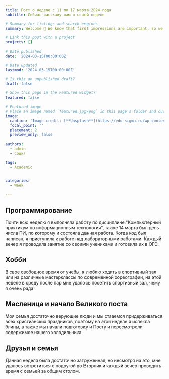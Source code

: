 ```yaml
---
title: Пост о неделе с 11 по 17 марта 2024 года
subtitle: Сейчас расскажу вам о своей неделе

# Summary for listings and search engines
summary: Welcome 👋 We know that first impressions are important, so we've populated your new site with some initial content to help you get familiar with everything in no time.

# Link this post with a project
projects: []

# Date published
date: '2024-03-15T00:00:00Z'

# Date updated
lastmod: '2024-03-15T00:00:00Z'

# Is this an unpublished draft?
draft: false

# Show this page in the Featured widget?
featured: false

# Featured image
# Place an image named `featured.jpg/png` in this page's folder and customize its options here.
image:
  caption: 'Image credit: [**Unsplash**](https://edu-sigma.ru/wp-content/uploads/2023/05/%D0%BB%D0%BE%D0%B3%D0%B8%D1%87%D0%B5%D1%81%D0%BA%D0%BE%D0%B5-%D0%BF%D1%80%D0%BE%D0%B3%D1%80%D0%B0%D0%BC%D0%BC%D0%B8%D1%80%D0%BE%D0%B2%D0%B0%D0%BD%D0%B8%D0%B5.jpg)'
  focal_point: ''
  placement: 2
  preview_only: false

authors:
  - admin
  - София

tags:
  - Academic


categories:
  - Week

---
```

## Программирование
Почти всю неделю я выполняла работу по дисциплине:"Компьютерный практикум по информационным технология", также 14 марта был день числа ПИ, по которому и состояла данная работа. Когда код был написан, я приступила к работе над лабораторными работами. Каждый вечер я проводила занятие со своими учениками и готовила их в ОГЭ.

## Хобби
В свое свободное время от учебы, я люблю ходить в спортивный зал или на различные мастерклассы по современной хореографии, на этой неделе в среду после пар мне удалось посетить спортивный зал, чему я очень рада!

## Масленица и начало Великого поста
Моя семья достаточно верующие люди и мы стааемся придерживаться всех христианских праздников, поэтому на этой неделе я испекла блины, а также мы начали подготовку и Посту и пересмотрели содержимое нашего холодильника.

## Друзья и семья
Данная неделя была достаточно загруженная, но несмотря на это, мне удалось встретиться с подругой во Вторник и каждый вечер проводить время с семьей за общим столом.


